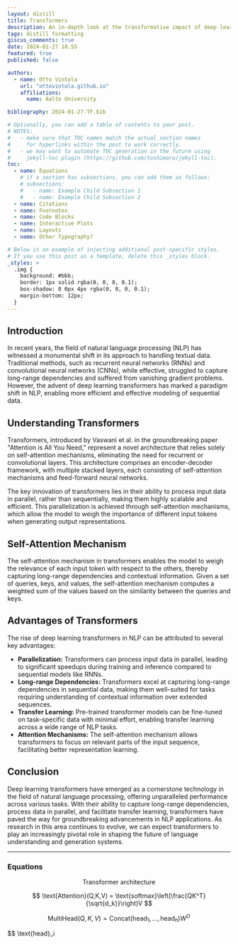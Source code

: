 ```yaml
---
layout: distill
title: Transformers
description: An in-depth look at the transformative impact of deep learning transformers on natural language processing (NLP). 
tags: distill formatting
giscus_comments: true
date: 2024-01-27 18.55
featured: true
published: false

authors:
  - name: Otto Vintola
    url: "ottovintola.github.io"
    affiliations:
      name: Aalto University

bibliography: 2024-01-27-TF.bib

# Optionally, you can add a table of contents to your post.
# NOTES:
#   - make sure that TOC names match the actual section names
#     for hyperlinks within the post to work correctly.
#   - we may want to automate TOC generation in the future using
#     jekyll-toc plugin (https://github.com/toshimaru/jekyll-toc).
toc:
  - name: Equations
    # if a section has subsections, you can add them as follows:
    # subsections:
    #   - name: Example Child Subsection 1
    #   - name: Example Child Subsection 2
  - name: Citations
  - name: Footnotes
  - name: Code Blocks
  - name: Interactive Plots
  - name: Layouts
  - name: Other Typography?

# Below is an example of injecting additional post-specific styles.
# If you use this post as a template, delete this _styles block.
_styles: >
  .img {
    background: #bbb;
    border: 1px solid rgba(0, 0, 0, 0.1);
    box-shadow: 0 0px 4px rgba(0, 0, 0, 0.1);
    margin-bottom: 12px;
  }
---
```



## Introduction

In recent years, the field of natural language processing (NLP) has witnessed a monumental shift in its approach to handling textual data. Traditional methods, such as recurrent neural networks (RNNs) and convolutional neural networks (CNNs), while effective, struggled to capture long-range dependencies and suffered from vanishing gradient problems. However, the advent of deep learning transformers has marked a paradigm shift in NLP, enabling more efficient and effective modeling of sequential data.

## Understanding Transformers

Transformers, introduced by Vaswani et al. in the groundbreaking paper "Attention is All You Need," <d-cite key="bengio2014representation"></d-cite> represent a novel architecture that relies solely on self-attention mechanisms, eliminating the need for recurrent or convolutional layers. This architecture comprises an encoder-decoder framework, with multiple stacked layers, each consisting of self-attention mechanisms and feed-forward neural networks.

The key innovation of transformers lies in their ability to process input data in parallel, rather than sequentially, making them highly scalable and efficient. This parallelization is achieved through self-attention mechanisms, which allow the model to weigh the importance of different input tokens when generating output representations.

## Self-Attention Mechanism

The self-attention mechanism in transformers enables the model to weigh the relevance of each input token with respect to the others, thereby capturing long-range dependencies and contextual information. Given a set of queries, keys, and values, the self-attention mechanism computes a weighted sum of the values based on the similarity between the queries and keys.


## Advantages of Transformers

The rise of deep learning transformers in NLP can be attributed to several key advantages:

- **Parallelization:** Transformers can process input data in parallel, leading to significant speedups during training and inference compared to sequential models like RNNs.
- **Long-range Dependencies:** Transformers excel at capturing long-range dependencies in sequential data, making them well-suited for tasks requiring understanding of contextual information over extended sequences.
- **Transfer Learning:** Pre-trained transformer models can be fine-tuned on task-specific data with minimal effort, enabling transfer learning across a wide range of NLP tasks.
- **Attention Mechanisms:** The self-attention mechanism allows transformers to focus on relevant parts of the input sequence, facilitating better representation learning.

## Conclusion

Deep learning transformers have emerged as a cornerstone technology in the field of natural language processing, offering unparalleled performance across various tasks. With their ability to capture long-range dependencies, process data in parallel, and facilitate transfer learning, transformers have paved the way for groundbreaking advancements in NLP applications. As research in this area continues to evolve, we can expect transformers to play an increasingly pivotal role in shaping the future of language understanding and generation systems.

---

### Equations

$$
\text{Transformer architecture}
$$

$$
\text{Attention}(Q,K,V) = \text{softmax}\left(\frac{QK^T}{\sqrt{d_k}}\right)V
$$

$$
\text{MultiHead}(Q,K,V) = \text{Concat}(\text{head}_1, \dots, \text{head}_h)W^O
$$

$$
\text{head}_i
